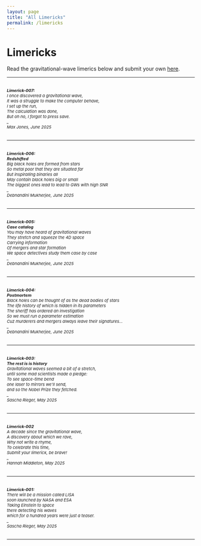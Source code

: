 ```yaml
---
layout: page
title: "All Limericks"
permalink: /limericks
---
```


<h1>Limericks</h1>


<p>Read the gravitational-wave limerics below and submit your own <a href="https://hannahm8.github.io/gwlimericks/how-to-submit">here</a>.  <br></p>


<hr>

<p style="font-size:11px" style="color:#3A003A;"><br><i>
<b>Limerick-007:</b><br>
I once discovered a gravitational wave,<br>
It was a struggle to make the computer behave,<br>
I set up the run,<br>
The calculation was done,<br>
But oh no, I forgot to press save.<br>
  _ <br>
Max Jones, June 2025<br></i>
<br>
</p>


<hr>

<p style="font-size:11px" style="color:#3A003A;"><br><i>
<b>Limerick-006:<br>Redshifted</b><br>
Big black holes are formed from stars<br>
So metal poor that they are situated far<br>
But inspiralling binaries all<br>
May contain black holes big or small<br>
The biggest ones lead to lead to GWs with high SNR<br>
  _ <br>
Debnandini Mukherjee, June 2025<br></i>
<br>
</p>

<hr>


<p style="font-size:11px" style="color:#3A003A;"><br><i>
<b>Limerick-005:<br>Case catalog</b><br>
You may have heard of gravitational waves<br>
They stretch and squeeze the 4D space<br>
Carrying information<br>
Of mergers and star formation<br>
We space detectives study them case by case<br>
  _ <br>
Debnandini Mukherjee, June 2025<br></i>
<br>
</p>

<hr>

<p style="font-size:11px" style="color:#3A003A;"><br><i>
<b>Limerick-004:<br>Postmortem</b><br>
Black holes can be thought of as the dead bodies of stars<br>
The life history of which is hidden in its parameters<br>
The sheriff has ordered an investigation<br>
So we must run a parameter estimation<br>
Cuz murderers and mergers always leave their signatures...<br>
_ <br>
Debnandini Mukherjee, June 2025<br></i>
<br>
</p>

<hr>

<p style="font-size:11px" style="color:#3A003A;"><br><i>
<b>Limerick-003:<br>The rest is is history </b><br>
Gravitational waves seemed a bit of a stretch,<br>
until some mad scientists made a pledge:<br>
To see space-time bend<br>
one laser to mirrors we'll send,<br>
and so the Nobel Prize they fetched.<br>
_ <br>
Sascha Rieger, May 2025<br></i>
<br>
</p>

<hr>

<p style="font-size:11px" style="color:#3A003A;"><br><i>
<b>Limerick-002</b><br>
A decade since the gravitational wave,<br>
A discovery about which we rave,<br> 
Why not write a rhyme,<br>
To celebrate this time,<br>
Submit your limerick, be brave!<br>
_ <br>
Hannah Middleton, May 2025<br></i>
<br>
</p>

<hr>

<p style="font-size:11px" style="color:#3A003A;"><br><i>
<b>Limerick-001:</b><br>
There will be a mission called LISA<br>
soon launched by NASA and ESA<br>
Taking Einstein to space<br>
there detecting his waves<br>
which for a hundred years were just a teaser.<br>
_ <br>
Sascha Rieger, May 2025<br></i>
<br>
</p>

<hr>

